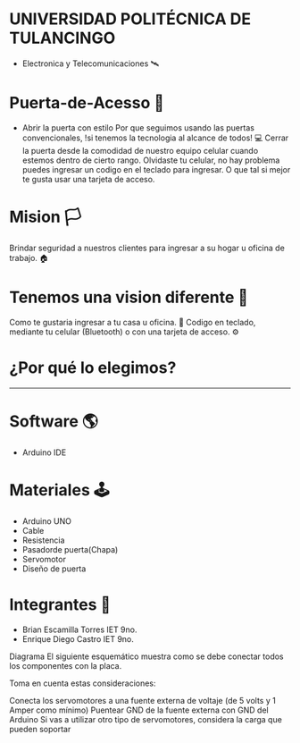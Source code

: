 # UNIVERSIDAD POLITÉCNICA DE TULANCINGO
  * Electronica y Telecomunicaciones  🛰
# Puerta-de-Acesso 🚪
 * Abrir la puerta con estilo 
Por que seguimos usando las puertas convencionales, !si tenemos la tecnologia al alcance de todos! 💻
Cerrar la puerta desde la comodidad de nuestro equipo celular cuando estemos dentro de cierto rango.
Olvidaste tu celular, no hay problema puedes ingresar un codigo en el teclado para ingresar.
O que tal si mejor te gusta usar una tarjeta de acceso.
# Mision 🏳
Brindar seguridad a nuestros clientes para ingresar a su hogar u oficina de trabajo. 🏠
# Tenemos una vision diferente 🚩
Como te gustaria ingresar a tu casa u oficina. 🕋
Codigo en teclado, mediante tu celular (Bluetooth) o con una tarjeta de acceso. ⚙
# ¿Por qué lo elegimos?
*****
# Software 🌎
  * Arduino IDE
# Materiales 🕹
  * Arduino UNO
  * Cable
  * Resistencia
  * Pasadorde puerta(Chapa)
  * Servomotor
  * Diseño de puerta
# Integrantes 🗿
  * Brian Escamilla Torres   IET 9no.
  * Enrique Diego Castro   IET 9no.

Diagrama
El siguiente esquemático muestra como se debe conectar todos los componentes con la placa. 

Toma en cuenta estas consideraciones:

Conecta los servomotores a una fuente externa de voltaje (de 5 volts y 1 Amper como mínimo)
Puentear GND de la fuente externa con GND del Arduino
Si vas a utilizar otro tipo de servomotores, considera la carga que pueden soportar
